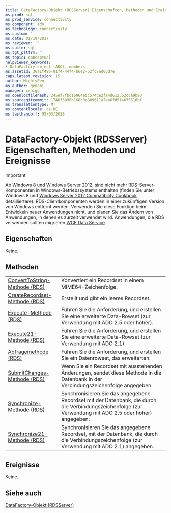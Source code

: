 ```yaml
---
title: DataFactory-Objekt (RDSServer) Eigenschaften, Methoden und Ereignisse | Microsoft Docs
ms.prod: sql
ms.prod_service: connectivity
ms.component: ado
ms.technology: connectivity
ms.custom: ''
ms.date: 01/19/2017
ms.reviewer: ''
ms.suite: sql
ms.tgt_pltfrm: ''
ms.topic: conceptual
helpviewer_keywords:
- DataFactory object [ADO], members
ms.assetid: 36a1f49b-91f4-44f4-b6e2-52fc7ed06d7e
caps.latest.revision: 15
author: MightyPen
ms.author: genemi
manager: craigg
ms.openlocfilehash: 245ef7fbc16964abc574ce2fa4d612352cca9b90
ms.sourcegitcommit: 1740f3090b168c0e809611a7aa6fd514075616bf
ms.translationtype: MT
ms.contentlocale: de-DE
ms.lasthandoff: 05/03/2018
---
```

# <a name="datafactory-object-rdsserver-properties-methods-and-events"></a>DataFactory-Objekt (RDSServer) Eigenschaften, Methoden und Ereignisse
> [!IMPORTANT]
>  Ab Windows 8 und Windows Server 2012, sind nicht mehr RDS-Server-Komponenten in Windows-Betriebssystems enthalten (finden Sie unter Windows 8 und [Windows Server 2012 Compatibility Cookbook](https://www.microsoft.com/en-us/download/details.aspx?id=27416) detailliertere). RDS-Clientkomponenten werden in einer zukünftigen Version von Windows entfernt werden. Verwenden Sie diese Funktion beim Entwickeln neuer Anwendungen nicht, und planen Sie das Ändern von Anwendungen, in denen es zurzeit verwendet wird. Anwendungen, die RDS verwenden sollten migrieren [WCF Data Service](http://go.microsoft.com/fwlink/?LinkId=199565).  
  
## <a name="properties"></a>Eigenschaften  
 Keine.  
  
## <a name="methods"></a>Methoden  
  
|||  
|-|-|  
|[ConvertToString-Methode (RDS)](../../../ado/reference/rds-api/converttostring-method-rds.md)|Konvertiert ein Recordset in einem MIME64-Zeichenfolge.|  
|[CreateRecordset-Methode (RDS)](../../../ado/reference/rds-api/createrecordset-method-rds.md)|Erstellt und gibt ein leeres Recordset.|  
|[Execute-Methode (RDS)](../../../ado/reference/rds-api/execute-method-rds.md)|Führen Sie die Anforderung, und erstellen Sie eine erweiterte Data-Rowset (zur Verwendung mit ADO 2.5 oder höher).|  
|[Execute21-Methode (RDS)](../../../ado/reference/rds-api/execute21-method-rds.md)|Führen Sie die Anforderung, und erstellen Sie eine erweiterte Data-Rowset (zur Verwendung mit ADO 2.1).|  
|[Abfragemethode (RDS)](../../../ado/reference/rds-api/query-method-rds.md)|Führen Sie die Anforderung, und erstellen Sie ein Datenrowset, das erweiterten.|  
|[SubmitChanges-Methode (RDS)](../../../ado/reference/rds-api/submitchanges-method-rds.md)|Wenn Sie ein Recordset mit ausstehenden Änderungen, sendet diese Methode in die Datenbank in der Verbindungszeichenfolge angegeben.|  
|[Synchronize-Methode (RDS)](../../../ado/reference/rds-api/synchronize-method-rds.md)|Synchronisieren Sie das angegebene Recordset mit der Datenbank, die durch die Verbindungszeichenfolge (zur Verwendung mit ADO 2.5 oder höher) angegeben.|  
|[Synchronize21-Methode (RDS)](../../../ado/reference/rds-api/synchronize21-method-rds.md)|Synchronisieren Sie das angegebene Recordset, mit der Datenbank, die durch die Verbindungszeichenfolge (zur Verwendung mit ADO 2.1) angegeben.|  
  
## <a name="events"></a>Ereignisse  
 Keine.  
  
## <a name="see-also"></a>Siehe auch  
 [DataFactory-Objekt (RDSServer)](../../../ado/reference/rds-api/datafactory-object-rdsserver.md)


